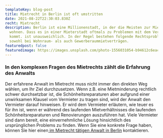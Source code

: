 ```yaml
---
templateKey: blog-post
title: Mietrecht in Berlin ist oft umstritten
date: 2021-08-22T22:30:03.830Z
recht: Mietrecht
description: Berlin ist eine Millionenstadt, in der die Meisten zur Miete
  wohnen. Dass es in einer Mieterstadt oftmals zu Problemen mit dem Vermieter
  kommt. ist unausweichlich. In der Regel bestehen folgende Rechtsprobleme
  sowohl bei Wohnraum- als auch Gewerberaummietverträgen.
featuredpost: false
featuredimage: https://images.unsplash.com/photo-1556031054-b94612c6eac8?ixid=MnwxMjA3fDB8MHxwaG90by1wYWdlfHx8fGVufDB8fHx8&ixlib=rb-1.2.1&auto=format&fit=crop&w=976&q=80
---
```

### In den komplexen Fragen des Mietrechts zählt die Erfahrung des Anwalts

Der erfahrene Anwalt im Mietrecht muss nicht immer den direkten Weg wählen, um Ihr Ziel durchzusetzen. Wenn z.B. eine Mietminderung rechtlich schwer durchsetzbar ist, die Schönheitsreparaturen aber aufgrund einer unwirksamen Klausel vom Vermieter zu tragen sind, wird der Anwalt den Vermieter darauf hinweisen. Er wird dem Vermieter erläutern, wie teuer es für ihn ist, wenn er während des laufenden Mietverhältnisses die laufenden Schönheitsreparaturen und Renovierungen auszuführen hat. Viele Vermieter sind dann bereit, eine einvernehmliche Lösung hinsichtlich des ursprünglichen Problems zu finden. Wenn Sie eine konkrete Frage haben, können Sie hier einen[ im Mietrecht tätigen Anwalt in Berlin](https://rechtsklarheit.de/ihre-anfrage-an-einen-Anwalt-in-Berlin-von-rechtsklarheitde) kontaktieren.